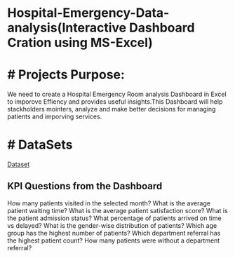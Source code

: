# Hospital-Emergency-Data-analysis(Interactive Dashboard Cration using MS-Excel) 
# # Projects Purpose:
We need to create a Hospital Emergency Room analysis Dashboard in Excel to imporove Effiency and provides useful insights.This Dashboard  will help stackholders mointers, analyze and make better decisions for managing patients and imporving services. 

# # DataSets
<a href="https://github.com/sushantasahoo1/Hospital-Emergency-Dashboard/blob/main/Excel_Patient_Dashboard.xlsx">Dataset</a>

## KPI Questions from the Dashboard
How many patients visited in the selected month?
What is the average patient waiting time?
What is the average patient satisfaction score?
What is the patient admission status?
What percentage of patients arrived on time vs delayed?
What is the gender-wise distribution of patients?
Which age group has the highest number of patients?
Which department referral has the highest patient count?
How many patients were without a department referral?
